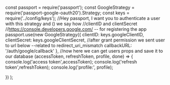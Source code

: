 
const passport = require('passport');
const GoogleStrategy = require('passport-google-oauth20').Strategy;
const keys = require('../config/keys');
//Hey passport, I want you to authenticate a user with this strategy and () we say how 
//clientID and clientSecret
//https://console.developers.google.com/ -- for registering the app
passport.use(new GoogleStrategy({
  clientID: keys.googleClientID,
  clientSecret: keys.googleClientSecret,
  //after grant permission we sent user to url below --related to redirect_uri_mismatch
  callbackURL: '/auth/google/callback'
},
  //now here we can get users props and save it to our database 
  (accessToken, refreshToken, profile, done) => {
    console.log('access token',accessToken);
    console.log('refresh token',refreshToken);
    console.log('profile:', profile);
    
  })
);

